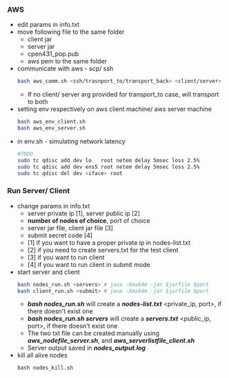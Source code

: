 ### AWS
- edit params in info.txt
- move following file to the same folder
  - client jar 
  - server jar 
  - cpen431_pop.pub 
  - aws pem to the same folder
- communicate with aws - scp/ ssh
  ```bash
  bash aws_comm.sh <ssh/trasnport_to/transport_back> <client/server>
  ```
  - If no client/ server arg provided for transport_to case, will transport to both
- setting env respectively on aws client machine/ aws server machine
  ```bash
  bash aws_env_client.sh 
  bash aws_env_server.sh
  ```
- in env.sh - simulating network latency
  ```bash
  #TODO
  sudo tc qdisc add dev lo   root netem delay 5msec loss 2.5%
  sudo tc qdisc add dev ens5 root netem delay 5msec loss 2.5%
  sudo tc qdisc del dev <iface> root
  ```

### Run Server/ Client
- change params in info.txt
  - server private ip [1], server public ip [2]
  - **number of nodes of choice**, port of choice
  - server jar file, client jar file [3]
  - submit secret code [4]
  - [1] if you want to have a proper private ip in nodes-list.txt
  - [2] if you need to create servers.txt for the test client
  - [3] if you want to run client
  - [4] if you want to run client in submit mode
- start server and client 
  ```bash
  bash nodes_run.sh <servers> # java -Xmx64m -jar $jarfile $port
  bash client_run.sh <submit> # java -Xmx64m -jar $jarfile $port
  ```
  - ***bash nodes_run.sh*** will create a ***nodes-list.txt*** <private_ip, port>, if there doesn't exist one
  - ***bash nodes_run.sh servers*** will create a ***servers.txt*** <public_ip, port>, if there doesn't exist one
  - The two txt file can be created manually using ***aws_nodefile_server.sh***, and ***aws_serverlistfile_client.sh***
  - Server output saved in ***nodes_output.log***
- kill all alive nodes
  ```
  bash nodes_kill.sh 
  ```
